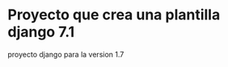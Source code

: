 Proyecto que crea una plantilla django 7.1
=========================================

proyecto django para la version 1.7
